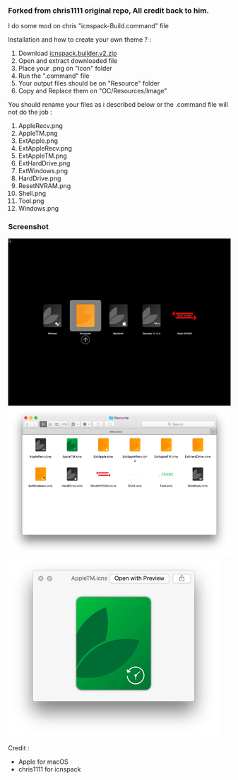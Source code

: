 ### Forked from chris1111 original repo, All credit back to him.

I do some mod on chris "icnspack-Build.command" file

Installation and how to create your own theme ? :
1. Download [icnspack.builder.v2.zip](https://raw.githubusercontent.com/Dicky-MF/My-Simple-theme-for-OpenCore/master/Resource/icnspack.builder.v2.zip)
2. Open and extract downloaded file
3. Place your .png on "Icon" folder
4. Run the ".command" file
5. Your output files should be on "Resource" folder
6. Copy and Replace them on "OC/Resources/Image"

You should rename your files as i described below or the .command file will not do the job :
1. AppleRecv.png
2. AppleTM.png
3. ExtApple.png
4. ExtAppleRecv.png
5. ExtAppleTM.png
6. ExtHardDrive.png
7. ExtWindows.png
8. HardDrive.png
9. ResetNVRAM.png
10. Shell.png
11. Tool.png
12. Windows.png

### Screenshot
![post](https://github.com/Dicky-MF/My-Simple-theme-for-OpenCore/blob/master/Screen%20Shot/LBC4.png?raw=true)
![post](https://github.com/Dicky-MF/My-Simple-theme-for-OpenCore/blob/master/Screen%20Shot/LBC1.png?raw=true)
![post](https://github.com/Dicky-MF/My-Simple-theme-for-OpenCore/blob/master/Screen%20Shot/LBC2.png?raw=true)


Credit :
- Apple for macOS
- chris1111 for icnspack





